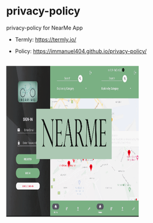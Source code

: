 # privacy-policy
privacy-policy for NearMe App


- Termly: https://termly.io/


- Policy: https://immanuel404.github.io/privacy-policy/
<br/>

<img src="screenshot.png" alt="screenshot" style="width: 70%; height: 400px;">
